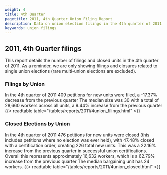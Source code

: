 ```yaml
---
weight: 4
title: 4th Quarter
pagetitle: 2011, 4th Quarter Union Filing Report
description: Data on union election filings in the 4th quarter of 2011
keywords: union filings
---
```


## 2011, 4th Quarter filings

This report details the number of filings and closed units in the 4th quarter of 2011. As a reminder, we are only showing filings and closures related to single union elections (rare multi-union elections are excluded).

### Filings by Union
In the 4th quarter of 2011 409 petitions for new units were filed, a -17.37% decrease from the previous quarter The median size was 30 with a total of 28,660 workers across all units, a 9.44% increase from the previous quarter
{{< readtable table="/tables/reports/2011/4union_filings.html" >}}

### Closed Elections by Union
In the 4th quarter of 2011 476 petitions for new units were closed (this includes petitions where no election was ever held), with 47.48% closed with a certification order, creating 226 total new units. This was a 22.16% increase from the previous quarter in successful union certifications. Overall this represents approximately 16,632 workers, which is a 62.79% increase from the previous quarter The median bargaining unit has 24 workers.
{{< readtable table="/tables/reports/2011/4union_closed.html" >}}
